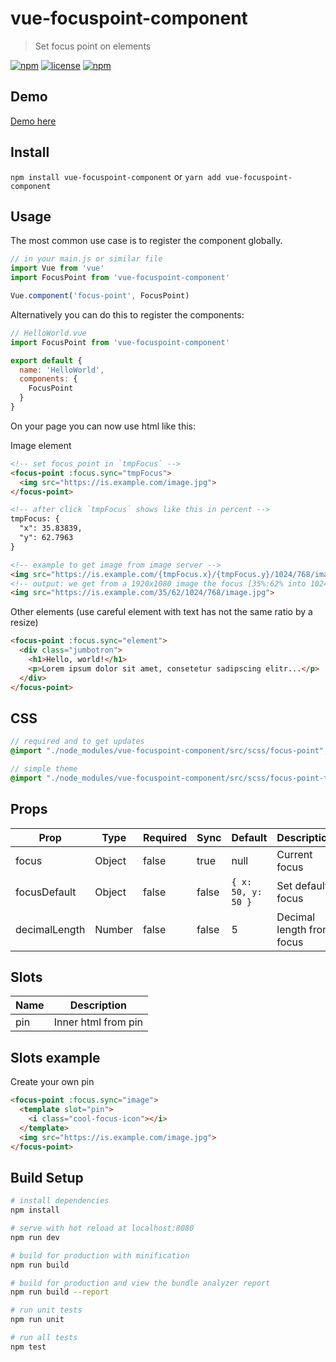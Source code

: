 # vue-focuspoint-component

> Set focus point on elements

[![npm](https://img.shields.io/npm/v/vue-focuspoint-component.svg?style=for-the-badge)](https://www.npmjs.com/package/vue-focuspoint-component)
[![license](https://img.shields.io/github/license/mashape/apistatus.svg?style=for-the-badge)](https://github.com/EvodiaAut/vue-focuspoint-component/blob/master/LICENSE.md)
[![npm](https://img.shields.io/npm/dt/vue-focuspoint-component.svg?style=for-the-badge)](https://www.npmjs.com/package/vue-focuspoint-component)

## Demo

[Demo here](https://evodiaaut.github.io/vue-focuspoint-component/)

## Install

`npm install vue-focuspoint-component` or `yarn add vue-focuspoint-component`

## Usage

The most common use case is to register the component globally.

```js
// in your main.js or similar file
import Vue from 'vue'
import FocusPoint from 'vue-focuspoint-component'

Vue.component('focus-point', FocusPoint)
```

Alternatively you can do this to register the components:

```js
// HelloWorld.vue
import FocusPoint from 'vue-focuspoint-component'

export default {
  name: 'HelloWorld',
  components: {
    FocusPoint
  }
}
```

On your page you can now use html like this:

Image element

```html
<!-- set focus point in `tmpFocus` -->
<focus-point :focus.sync="tmpFocus">
  <img src="https://is.example.com/image.jpg">
</focus-point>

<!-- after click `tmpFocus` shows like this in percent -->
tmpFocus: {
  "x": 35.83839,
  "y": 62.7963
}

<!-- example to get image from image server -->
<img src="https://is.example.com/{tmpFocus.x}/{tmpFocus.y}/1024/768/image.jpg">
<!-- output: we get from a 1920x1080 image the focus [35%:62% into 1024x768] -->
<img src="https://is.example.com/35/62/1024/768/image.jpg">
```

Other elements (use careful element with text has not the same ratio by a resize)

```html
<focus-point :focus.sync="element">
  <div class="jumbotron">
    <h1>Hello, world!</h1>
    <p>Lorem ipsum dolor sit amet, consetetur sadipscing elitr...</p>
  </div>
</focus-point>
```

## CSS

```scss
// required and to get updates
@import "./node_modules/vue-focuspoint-component/src/scss/focus-point";

// simple theme
@import "./node_modules/vue-focuspoint-component/src/scss/focus-point-theme";
```

## Props

|Prop|Type|Required|Sync|Default|Description
|-|-|-|-|-|-|
|focus|Object|false|true|null|Current focus
|focusDefault|Object|false|false|`{ x: 50, y: 50 }`|Set default focus
|decimalLength|Number|false|false|5|Decimal length from focus

## Slots

|Name|Description
|-|-|
|pin|Inner html from pin

## Slots example

Create your own pin

```html
<focus-point :focus.sync="image">
  <template slot="pin">
    <i class="cool-focus-icon"></i>
  </template>
  <img src="https://is.example.com/image.jpg">
</focus-point>
```

## Build Setup

``` bash
# install dependencies
npm install

# serve with hot reload at localhost:8080
npm run dev

# build for production with minification
npm run build

# build for production and view the bundle analyzer report
npm run build --report

# run unit tests
npm run unit

# run all tests
npm test
```
